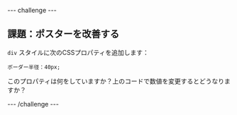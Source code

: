 \--- challenge \---

## 課題：ポスターを改善する

`div` スタイルに次のCSSプロパティを追加します：

    ボーダー半径：40px;
    

このプロパティは何をしていますか？上のコードで数値を変更するとどうなりますか？

\--- /challenge \---